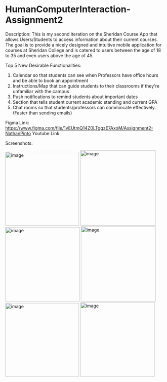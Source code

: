 # HumanComputerInteraction-Assignment2

Description: This is my second iteration on the Sheridan Course App that allows Users/Students to access information about their current courses. The goal is to provide a nicely designed and intuitive mobile application for courses at Sheridan College and is catered to users between the age of 18 to 35 and even users above the age of 45. 

Top 5 New Desirable Functionalities:
1. Calendar so that students can see when Professors have office hours and be able to book an appointment
2. Instructions/Map that can guide students to their classrooms if they're unfamiliar with the campus
3. Push notifications to remind students about important dates
4. Section that tells student current academic standing and current GPA
5. Chat rooms so that students/professors can commincate effectively. (Faster than sending emails)

Figma Link: https://www.figma.com/file/1vEUtmQ14Z0LTgqzE7AxoM/Assignment2-NathanPinto
Youtube Link:

Screenshots:

<img width="233" alt="image" src="https://user-images.githubusercontent.com/60445953/156092553-9c0ebec8-15f9-45be-9451-e5d9491c2e5c.png">
<img width="238" alt="image" src="https://user-images.githubusercontent.com/60445953/156092614-4fb69b90-8c37-4c0a-b8a1-16731cee87c2.png">
<img width="235" alt="image" src="https://user-images.githubusercontent.com/60445953/156092631-d3a0818f-ae10-43ae-901d-7bc66fc1ea51.png">
<img width="237" alt="image" src="https://user-images.githubusercontent.com/60445953/156092653-59dcaa25-1548-48f4-ae0e-1d3130cd7102.png">
<img width="233" alt="image" src="https://user-images.githubusercontent.com/60445953/156092670-977f31e1-3793-40cd-b791-5d8145705438.png">
<img width="235" alt="image" src="https://user-images.githubusercontent.com/60445953/156092699-256114af-03dd-47b6-a8b9-044d2718b4b7.png">

